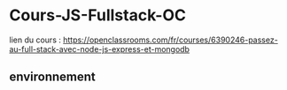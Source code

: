 # Cours-JS-Fullstack-OC

lien du cours  : https://openclassrooms.com/fr/courses/6390246-passez-au-full-stack-avec-node-js-express-et-mongodb

## environnement ##
